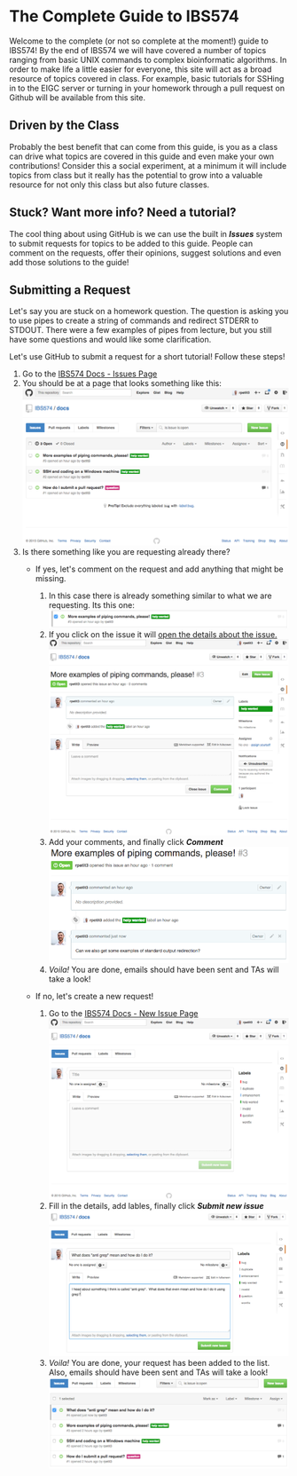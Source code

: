# The Complete Guide to IBS574
Welcome to the complete (or not so complete at the moment!) guide to IBS574! By
the end of IBS574 we will have covered a number of topics ranging from basic
UNIX commands to complex bioinformatic algorithms. In order to make life a
little easier for everyone, this site will act as a broad resource of topics
covered in class.  For example, basic tutorials for SSHing in to the EIGC
server or turning in your homework through a pull request on Github will be
available from this site.

## Driven by the Class
Probably the best benefit that can come from this guide, is you as a class can
drive what topics are covered in this guide and even make your own
contributions! Consider this a social experiment, at a minimum it will include
topics from class but it really has the potential to grow into a valuable
resource for not only this class but also future classes.

## Stuck? Want more info? Need a tutorial?
The cool thing about using GitHub is we can use the built in **_Issues_**
system to submit requests for topics to be added to this guide. People can
comment on the requests, offer their opinions, suggest solutions and even add
those solutions to the guide!

## Submitting a Request
Let's say you are stuck on a homework question. The question is asking you to
use pipes to create a string of commands and redirect STDERR to STDOUT. There
were a few examples of pipes from lecture, but you still have some questions
and would like some clarification.

Let's use GitHub to submit a request for a short tutorial! Follow these steps!

1. Go to the [IBS574 Docs - Issues Page](https://github.com/IBS574/docs/issues)
2. You should be at a page that looks something like this:
![GitHub Issues](img/github-issues.png)
3. Is there something like you are requesting already there?
    * If yes, let's comment on the request and add anything that might be missing.
        1. In this case there is already something similar to what we are
           requesting. Its this one:
        ![GitHub Existing Issue](img/github-existing-issue.png)
        2. If you click on the issue it will [open the details about the issue.](https://github.com/IBS574/docs/issues/3)
        ![GitHub New Issue](img/github-issue-3.png)
        3. Add your comments, and finally click **_Comment_**
        ![GitHub Comment On Issue](img/github-issue-comment.png)
        4. *Voila!* You are done, emails should have been sent and TAs will take a look!

    * If no, let's create a new request!
        1. Go to the [IBS574 Docs - New Issue Page](https://github.com/IBS574/docs/issues/new)
        ![GitHub New Issue](img/github-new-issue.png)
        2. Fill in the details, add lables, finally click **_Submit new issue_**
        ![GitHub Create Issue](img/github-create-issue.png)
        3. *Voila!* You are done, your request has been added to the list.
        Also, emails should have been sent and TAs will take a look!
        ![GitHub Created Issue](img/github-created-issue.png)
